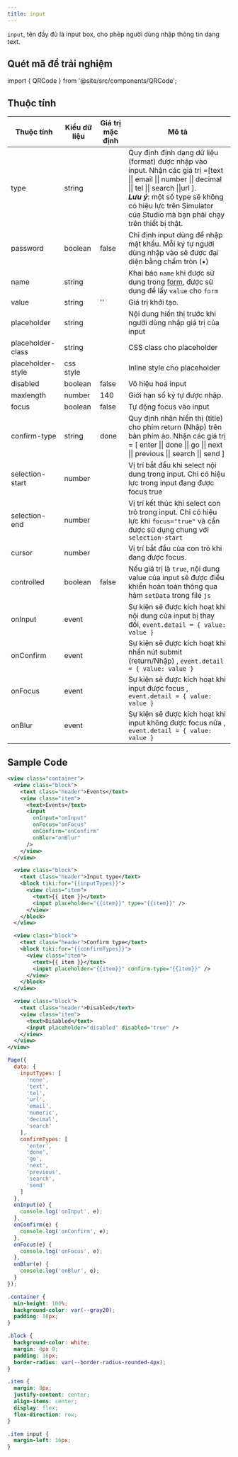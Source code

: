 ```yaml
---
title: input
---
```


`input`, tên đầy đủ là input box, cho phép người dùng nhập thông tin dạng text.

## Quét mã để trải nghiệm

import { QRCode } from '@site/src/components/QRCode';

<QRCode page="pages/component/basic/input/index" />

## Thuộc tính

| Thuộc tính        | Kiểu dữ liệu | Giá trị mặc định | Mô tả                                                                                                                                                                                                                                                                   |
| ----------------- | ------------ | ---------------- | ----------------------------------------------------------------------------------------------------------------------------------------------------------------------------------------------------------------------------------------------------------------------- |
| type              | string       |                  | Quy định định dạng dữ liệu (format) được nhập vào input. Nhận các giá trị =[text \|\| email \|\| number \|\| decimal \|\| tel \|\| search \|\|url ]. <br/> **_Lưu ý_**: một số type sẽ không có hiệu lực trên Simulator của Studio mà bạn phải chạy trên thiết bị thật. |
| password          | boolean      | false            | Chỉ định input dùng để nhập mật khẩu. Mỗi ký tự người dùng nhập vào sẽ được đại diện bằng chấm tròn (•)                                                                                                                                                                 |
| name              | string       |                  | Khai báo `name` khi được sử dụng trong [form](form), được sử dụng để lấy `value` cho `form`                                                                                                                                                                             |
| value             | string       | ''               | Giá trị khởi tạo.                                                                                                                                                                                                                                                       |
| placeholder       | string       |                  | Nội dung hiển thị trước khi người dùng nhập giá trị của input                                                                                                                                                                                                           |
| placeholder-class | string       |                  | CSS class cho placeholder                                                                                                                                                                                                                                               |
| placeholder-style | css style    |                  | Inline style cho placeholder                                                                                                                                                                                                                                            |
| disabled          | boolean      | false            | Vô hiệu hoá input                                                                                                                                                                                                                                                       |
| maxlength         | number       | 140              | Giới hạn số ký tự được nhập.                                                                                                                                                                                                                                            |
| focus             | boolean      | false            | Tự động focus vào input                                                                                                                                                                                                                                                 |
| confirm-type      | string       | done             | Quy định nhãn hiển thị (title) cho phím return (Nhập) trên bàn phím ảo. Nhận các giá trị = [ enter \|\| done \|\| go \|\| next \|\| previous \|\| search \|\| send ]                                                                                                    |
| selection-start   | number       |                  | Vị trí bắt đầu khi select nội dung trong input. Chỉ có hiệu lực trong input đang được focus true                                                                                                                                                                        |
| selection-end     | number       |                  | Vị trí kết thúc khi select con trỏ trong input. Chỉ có hiệu lực khi `focus="true"` và cần được sử dụng chung với `selection-start`                                                                                                                                      |
| cursor            | number       |                  | Vị trí bắt đầu của con trỏ khi đang được focus.                                                                                                                                                                                                                         |
| controlled        | boolean      | false            | Nếu giá trị là `true`, nội dung value của input sẽ được điều khiển hoàn toàn thông qua hàm `setData` trong file `js`                                                                                                                                                    |
| onInput           | event        |                  | Sự kiện sẽ được kích hoạt khi nội dung của input bị thay đổi, `event.detail = { value: value }`                                                                                                                                                                         |
| onConfirm         | event        |                  | Sự kiện sẽ được kích hoạt khi nhấn nút submit (return/Nhập) , `event.detail = { value: value }`                                                                                                                                                                         |
| onFocus           | event        |                  | Sự kiện sẽ được kích hoạt khi input được focus , `event.detail = { value: value }`                                                                                                                                                                                      |
| onBlur            | event        |                  | Sự kiện sẽ được kích hoạt khi input không được focus nữa , `event.detail = { value: value }`                                                                                                                                                                            |

## Sample Code

```xml title=index.txml
<view class="container">
  <view class="block">
    <text class="header">Events</text>
    <view class="item">
      <text>Events</text>
      <input
        onInput="onInput"
        onFocus="onFocus"
        onConfirm="onConfirm"
        onBlur="onBlur"
      />
    </view>
  </view>

  <view class="block">
    <text class="header">Input type</text>
    <block tiki:for="{{inputTypes}}">
      <view class="item">
        <text>{{ item }}</text>
        <input placeholder="{{item}}" type="{{item}}" />
      </view>
    </block>
  </view>

  <view class="block">
    <text class="header">Confirm type</text>
    <block tiki:for="{{confirmTypes}}">
      <view class="item">
        <text>{{ item }}</text>
        <input placeholder="{{item}}" confirm-type="{{item}}" />
      </view>
    </block>
  </view>

  <view class="block">
    <text class="header">Disabled</text>
    <view class="item">
      <text>Disabled</text>
      <input placeholder="disabled" disabled="true" />
    </view>
  </view>
</view>
```

```js title=index.js
Page({
  data: {
    inputTypes: [
      'none',
      'text',
      'tel',
      'url',
      'email',
      'numeric',
      'decimal',
      'search'
    ],
    confirmTypes: [
      'enter',
      'done',
      'go',
      'next',
      'previous',
      'search',
      'send'
    ]
  },
  onInput(e) {
    console.log('onInput', e);
  },
  onConfirm(e) {
    console.log('onConfirm', e);
  },
  onFocus(e) {
    console.log('onFocus', e);
  },
  onBlur(e) {
    console.log('onBlur', e);
  }
});
```

```css title=index.tcss
.container {
  min-height: 100%;
  background-color: var(--gray20);
  padding: 16px;
}

.block {
  background-color: white;
  margin: 8px 0;
  padding: 16px;
  border-radius: var(--border-radius-rounded-4px);
}

.item {
  margin: 8px;
  justify-content: center;
  align-items: center;
  display: flex;
  flex-direction: row;
}

.item input {
  margin-left: 16px;
}
```
